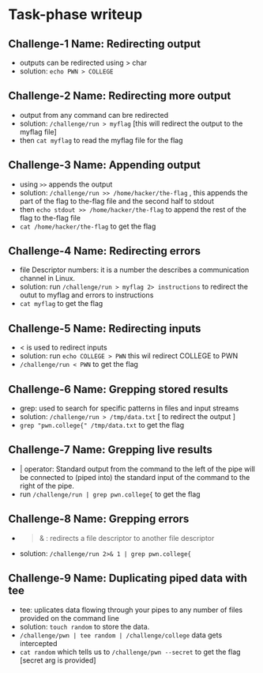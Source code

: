 # Task-phase writeup

## Challenge-1 Name: Redirecting output
- outputs can be redirected using > char
- solution: `echo PWN > COLLEGE`

## Challenge-2 Name: Redirecting more output
- output from any command can bre redirected
- solution:  `/challenge/run > myflag` [this will redirect the output to the myflag file]
- then `cat myflag` to read the myflag file for the flag

## Challenge-3 Name: Appending output
- using `>>` appends the output
- solution: `/challenge/run >> /home/hacker/the-flag` , this appends the part of the flag to the-flag file and the second half to stdout
- then `echo stdout >> /home/hacker/the-flag` to append the rest of the flag to the-flag file
- `cat /home/hacker/the-flag` to get the flag

## Challenge-4 Name: Redirecting errors
- file Descriptor numbers: it is a number the describes a communication channel in Linux.
- solution: run `/challenge/run > myflag 2> instructions` to redirect the outut to myflag and errors to instructions
- `cat myflag` to get the flag 
 
## Challenge-5 Name: Redirecting inputs
- <  is used to redirect inputs
- solution: run `echo COLLEGE > PWN` this wil redirect COLLEGE to PWN
- `/challenge/run < PWN` to get the flag

## Challenge-6 Name: Grepping stored results
- grep: used to search for specific patterns in files and input streams
- solution: `/challenge/run > /tmp/data.txt` [ to redirect the output ]
- `grep "pwn.college{" /tmp/data.txt` to get the flag

## Challenge-7 Name: Grepping live results
- | operator: Standard output from the command to the left of the pipe will be connected to (piped into) the standard input of the command to the right of the pipe.
- run `/challenge/run | grep pwn.college{` to get the flag

## Challenge-8 Name: Grepping errors
 - >& : redirects a file descriptor to another file descriptor
 - solution:  `/challenge/run 2>& 1 | grep pwn.college{`
 
## Challenge-9 Name: Duplicating piped data with tee
- tee: uplicates data flowing through your pipes to any number of files provided on the command line
- solution: `touch random` to store the data.
- `/challenge/pwn | tee random | /challenge/college` data gets intercepted
- `cat random` which tells us to `/challenge/pwn --secret` to get the flag [secret arg is provided]

  
